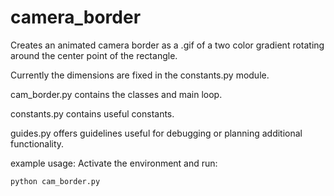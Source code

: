 # camera_border

Creates an animated camera border as a .gif of a two color gradient rotating around the center point of the rectangle.

Currently the dimensions are fixed in the constants.py module.

cam_border.py contains the classes and main loop.

constants.py contains useful constants.

guides.py offers guidelines useful for debugging or planning additional functionality.

example usage:
Activate the environment and run:

```python cam_border.py```
